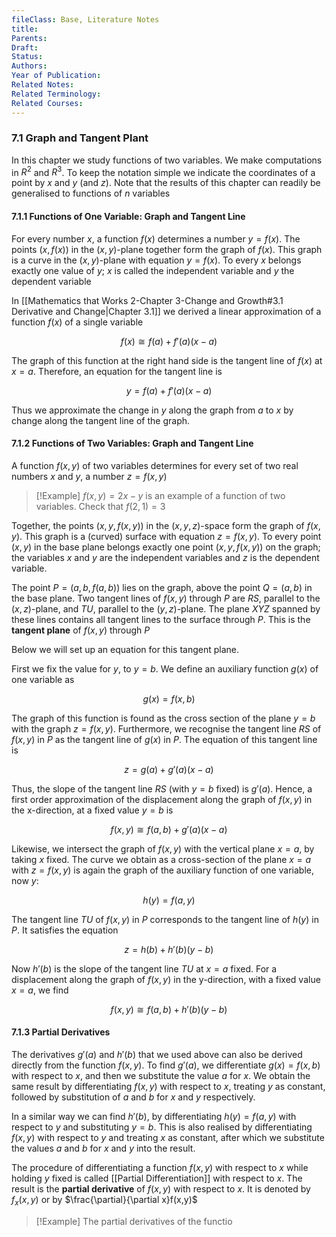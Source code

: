 ```yaml
---
fileClass: Base, Literature Notes
title: 
Parents: 
Draft: 
Status: 
Authors: 
Year of Publication: 
Related Notes: 
Related Terminology: 
Related Courses: 
---
```

### 7.1 Graph and Tangent Plant
In this chapter we study functions of two variables. We make computations in $R^2$ and $R^3$. To keep the notation simple we indicate the coordinates of a point by $x$ and $y$ (and $z$). Note that the results of this chapter can readily be generalised to functions of $n$ variables

#### 7.1.1 Functions of One Variable: Graph and Tangent Line
For every number $x$, a function $f(x)$ determines a number $y=f(x)$. The points $(x, f(x))$ in the $(x,y)$-plane together form the graph of $f(x)$. This graph is a curve in the $(x,y)$-plane with equation $y=f(x)$. To every $x$ belongs exactly one value of $y$; $x$ is called the independent variable and $y$ the dependent variable

In [[Mathematics that Works 2-Chapter 3-Change and Growth#3.1 Derivative and Change|Chapter 3.1]] we derived a linear approximation of a function $f(x)$ of a single variable

$$
f(x) \cong f(a)+ f'(a)(x-a)
$$

The graph of this function at the right hand side is the tangent line of $f(x)$ at $x=a$. Therefore, an equation for the tangent line is 

$$
y=f(a)+f'(a)(x-a)
$$

Thus we approximate the change in $y$ along the graph from $a$ to $x$ by change along the tangent line of the graph.

#### 7.1.2 Functions of Two Variables: Graph and Tangent Line
A function $f(x,y)$ of two variables determines for every set of two real numbers $x$ and $y$, a number $z=f(x,y)$

>[!Example]
>$f(x,y)=2x-y$ is an example of a function of two variables. Check that $f(2,1)=3$

Together, the points $(x,y,f(x,y))$ in the $(x,y,z)$-space form the graph of $f(x,y)$. This graph is a (curved) surface with equation $z=f(x,y)$. To every point $(x,y)$ in the base plane belongs exactly one point $(x,y,f(x,y))$ on the graph; the variables $x$ and $y$ are the independent variables and $z$ is the dependent variable. 

The point $P=(a,b,f(a,b))$ lies on the graph, above the point $Q=(a,b)$ in the base plane. Two tangent lines of $f(x,y)$ through $P$ are $RS$, parallel to the $(x,z)$-plane, and $TU$, parallel to the $(y,z)$-plane. The plane $XYZ$ spanned by these lines contains all tangent lines to the surface through $P$. This is the **tangent plane** of $f(x,y)$ through $P$

Below we will set up an equation for this tangent plane. 

First we fix the value for $y$, to $y=b$. We define an auxiliary function $g(x)$ of one variable as 

$$
g(x)=f(x,b)
$$

The graph of this function is found as the cross section of the plane $y=b$ with the graph $z=f(x,y)$. Furthermore, we recognise the tangent line $RS$ of $f(x,y)$ in $P$ as the tangent line of $g(x)$ in $P$. The equation of this tangent line is

$$
z=g(a)+g'(a)(x-a)
$$

Thus, the slope of the tangent line $RS$ (with $y=b$ fixed) is $g'(a)$. Hence, a first order approximation of the displacement along the graph of $f(x,y)$ in the x-direction, at a fixed value $y=b$ is

$$
f(x,y) \cong f(a,b) + g'(a)(x-a)
$$

Likewise, we intersect the graph of $f(x,y)$ with the vertical plane $x=a$, by taking $x$ fixed. The curve we obtain as a cross-section of the plane $x=a$ with $z=f(x,y)$ is again  the graph of the auxiliary function of one variable, now $y$:

$$
h(y)=f(a,y)
$$

The tangent line $TU$ of $f(x,y)$ in $P$ corresponds to the tangent line of $h(y)$ in $P$. It satisfies the equation

$$
z=h(b)+h'(b)(y-b)
$$

Now $h'(b)$ is the slope of the tangent line $TU$ at $x=a$ fixed. For a displacement along the graph of $f(x,y)$ in the y-direction, with a fixed value $x=a$, we find

$$
f(x,y) \cong f(a,b)+h'(b)(y-b)
$$

#### 7.1.3 Partial Derivatives
The derivatives $g'(a)$ and $h'(b)$ that we used above can also be derived directly from the function $f(x,y)$. To find $g'(a)$, we differentiate $g(x)=f(x,b)$ with respect to $x$, and then we substitute the value $a$ for $x$. We obtain the same result by differentiating $f(x,y)$ with respect to $x$, treating $y$ as constant, followed by substitution of $a$ and $b$ for $x$ and $y$ respectively. 

In a similar way we can find $h'(b)$, by differentiating $h(y)=f(a,y)$ with respect to $y$ and substituting $y=b$. This is also realised by differentiating $f(x,y)$ with respect to $y$ and treating $x$ as constant, after which we substitute the values $a$ and $b$ for $x$ and $y$ into the result. 

The procedure of differentiating a function $f(x,y)$ with respect to $x$ while holding $y$ fixed is called [[Partial Differentiation]] with respect to $x$. The result is the **partial derivative** of $f(x,y)$ with respect to $x$. It is denoted by $f_x(x,y)$ or by $\frac{\partial}{\partial x}f(x,y)$

>[!Example]
>The partial derivatives of the functio